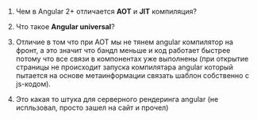 1. Чем в Angular 2+ отличается **AOT** и **JIT** компиляция?
2. Что такое **Angular universal**?


1. Отличие в том что при AOT мы не тянем angular компилятор на фронт, а это значит что бандл меньше и код работает быстрее потому что все связи в компонентах уже выполнены (при открытие страницы не происходит запуска компилятара angular который пытается на основе метаинформации связать шаблон собственно с js-кодом).
2. Это какая то штука для серверного рендеринга angular (не испльзовал, просто зашел на сайт и прочел)
